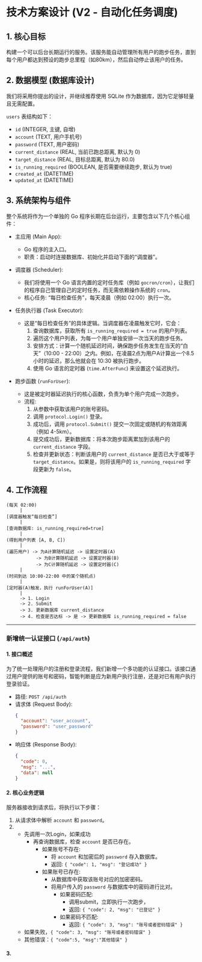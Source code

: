 # 技术方案设计 (V2 - 自动化任务调度)

## 1. 核心目标

构建一个可以后台长期运行的服务。该服务能自动管理所有用户的跑步任务，直到每个用户都达到预设的跑步总里程（如80km），然后自动停止该用户的任务。

## 2. 数据模型 (数据库设计)

我们将采用你提出的设计，并继续推荐使用 SQLite 作为数据库，因为它足够轻量且无需配置。

`users` 表结构如下：

-   `id` (INTEGER, 主键, 自增)
-   `account` (TEXT, 用户手机号)
-   `password` (TEXT, 用户密码)
-   `current_distance` (REAL, 当前已跑总距离, 默认为 0)
-   `target_distance` (REAL, 目标总距离, 默认为 80.0)
-   `is_running_required` (BOOLEAN, 是否需要继续跑步, 默认为 true)
-   `created_at` (DATETIME)
-   `updated_at` (DATETIME)

## 3. 系统架构与组件

整个系统将作为一个单独的 Go 程序长期在后台运行，主要包含以下几个核心组件：

-   主应用 (Main App):
    -   Go 程序的主入口。
    -   职责：启动时连接数据库、初始化并启动下面的“调度器”。

-   调度器 (Scheduler):
    -   我们将使用一个 Go 语言内置的定时任务库（例如 `gocron/cron`），让我们的程序自己管理自己的定时任务，而无需依赖操作系统的 `cron`。
    -   核心任务: “每日检查任务”，每天凌晨（例如 02:00）执行一次。

-   任务执行器 (Task Executor):
    -   这是“每日检查任务”的具体逻辑。当调度器在凌晨触发它时，它会：
        1.  查询数据库，获取所有 `is_running_required = true` 的用户列表。
        2.  遍历这个用户列表，为每一个用户单独安排一次当天的跑步任务。
        3.  安排方式：计算一个随机延迟时间，确保跑步任务发生在当天的“白天”（10:00 - 22:00）之内。例如，在凌晨2点为用户A计算出一个8.5小时的延迟，那么他就会在 10:30 被执行跑步。
        4.  使用 Go 语言的定时器 (`time.AfterFunc`) 来设置这个延迟执行。

-   跑步函数 (`runForUser`):
    -   这是被定时器延迟执行的核心函数，负责为单个用户完成一次跑步。
    -   流程:
        1.  从参数中获取该用户的账号密码。
        2.  调用 `protocol.Login()` 登录。
        3.  成功后，调用 `protocol.Submit()` 提交一次固定或随机的有效距离（例如 4-5km）。
        4.  提交成功后，更新数据库：将本次跑步距离累加到该用户的 `current_distance` 字段。
        5.  检查并更新状态：判断该用户的 `current_distance` 是否已大于或等于 `target_distance`。如果是，则将该用户的 `is_running_required` 字段更新为 `false`。

## 4. 工作流程

```
(每天 02:00)
     |
[调度器触发“每日检查”]
     |
[查询数据库: is_running_required=true]
     |
(得到用户列表 [A, B, C])
     |
(遍历用户) -> 为A计算随机延迟 -> 设置定时器(A)
           -> 为B计算随机延迟 -> 设置定时器(B)
           -> 为C计算随机延迟 -> 设置定时器(C)
     |
(时间到达 10:00-22:00 中的某个随机点)
     |
[定时器(A)触发，执行 runForUser(A)]
     |
     -> 1. Login
     -> 2. Submit
     -> 3. 更新数据库 current_distance
     -> 4. 检查是否达标 -> 是 -> 更新数据库 is_running_required = false
```

---

### 新增统一认证接口 (`/api/auth`)

#### 1. 接口概述

为了统一处理用户的注册和登录流程，我们新增一个多功能的认证接口。该接口通过用户提供的账号和密码，智能判断是应为新用户执行注册，还是对已有用户执行登录验证。

- 路径: `POST /api/auth`
- 请求体 (Request Body):
  ```json
  {
    "account": "user_account",
    "password": "user_password"
  }
  ```
- 响应体 (Response Body):
  ```json
  {
    "code": 0,
    "msg": "...",
    "data": null
  }
  ```

#### 2. 核心业务逻辑

服务器接收到请求后，将执行以下步骤：

1.  从请求体中解析 `account` 和 `password`。
2.  - 先调用一次Login，如果成功
        - 再查询数据库，检查 `account` 是否已存在。
            - 如果账号不存在:
                - 将 `account` 和加密后的 `password` 存入数据库。
                - 返回: `{ "code": 1, "msg": "登记成功" }`
            - 如果账号已存在:
                - 从数据库中获取该账号对应的加密密码。
                - 将用户传入的 `password` 与数据库中的密码进行比对。
                    - 如果密码匹配:
                        - 调用submit，立即执行一次跑步，
                        - 返回: `{ "code": 2, "msg": "已登记" }`
                    - 如果密码不匹配:
                        - 返回: `{ "code": 3, "msg": "账号或者密码错误" }`
    - 如果失败，`{ "code": 3, "msg": "账号或者密码错误" }`
    - 其他错误：`{ "code":5, "msg":"其他错误" }`

#### 3. 
